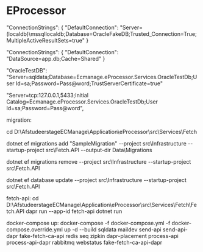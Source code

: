 # EProcessor

"ConnectionStrings": {
"DefaultConnection": "Server=(localdb)\\mssqllocaldb;Database=OracleFakeDB;Trusted_Connection=True;MultipleActiveResultSets=true"
}

"ConnectionStrings": {
"DefaultConnection": "DataSource=app.db;Cache=Shared"
}

"OracleTestDB": "Server=sqldata;Database=Ecmanage.eProcessor.Services.OracleTestDb;User Id=sa;Password=Pass@word;TrustServerCertificate=true"

"Server=tcp:127.0.0.1,5433;Initial Catalog=Ecmanage.eProcessor.Services.OracleTestDb;User Id=sa;Password=Pass@word",

migration:

cd D:\AfstudeerstageECManage\Application\eProcessor\src\Services\Fetch

dotnet ef migrations add "SampleMigration" --project src\Infrastructure --startup-project src\Fetch.API --output-dir Data\Migrations

dotnet ef migrations remove --project src\Infrastructure --startup-project src\Fetch.API

dotnet ef database update --project src\Infrastructure --startup-project src\Fetch.API

fetch-api:
cd D:\AfstudeerstageECManage\Application\eProcessor\src\Services\Fetch\Fetch.API
dapr run --app-id fetch-api dotnet run

docker-compose up:
docker-compose -f docker-compose.yml -f docker-compose.override.yml up -d --build sqldata maildev send-api send-api-dapr fake-fetch-ca-api redis seq zipkin dapr-placement process-api process-api-dapr rabbitmq webstatus fake-fetch-ca-api-dapr

